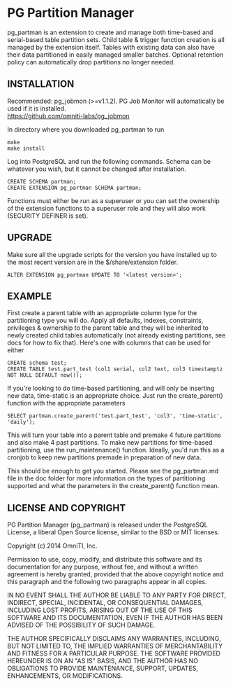 PG Partition Manager
====================

pg_partman is an extension to create and manage both time-based and serial-based table partition sets. Child table & trigger function creation is all managed by the extension itself. Tables with existing data can also have their data partitioned in easily managed smaller batches. Optional retention policy can automatically drop partitions no longer needed.

INSTALLATION
------------
Recommended: pg_jobmon (>=v1.1.2). PG Job Monitor will automatically be used if it is installed.  
https://github.com/omniti-labs/pg_jobmon

In directory where you downloaded pg_partman to run

    make
    make install

Log into PostgreSQL and run the following commands. Schema can be whatever you wish, but it cannot be changed after installation.

    CREATE SCHEMA partman;
    CREATE EXTENSION pg_partman SCHEMA partman;

Functions must either be run as a superuser or you can set the ownership of the extension functions to a superuser role and they will also work (SECURITY DEFINER is set).

UPGRADE
-------

Make sure all the upgrade scripts for the version you have installed up to the most recent version are in the $/share/extension folder. 

    ALTER EXTENSION pg_partman UPDATE TO '<latest version>';

EXAMPLE
-------

First create a parent table with an appropriate column type for the partitioning type you will do. Apply all defaults, indexes, constraints, privileges & ownership to the parent table and they will be inherited to newly created child tables automatically (not already existing partitions, see docs for how to fix that). Here's one with columns that can be used for either

    CREATE schema test;
    CREATE TABLE test.part_test (col1 serial, col2 text, col3 timestamptz NOT NULL DEFAULT now());

If you're looking to do time-based partitioning, and will only be inserting new data, time-static is an appropriate choice. Just run the create_parent() function with the appropriate parameters

    SELECT partman.create_parent('test.part_test', 'col3', 'time-static', 'daily');

This will turn your table into a parent table and premake 4 future partitions and also make 4 past partitions. To make new partitions for time-based partitioning, use the run_maintenance() function. Ideally, you'd run this as a cronjob to keep new partitions premade in preparation of new data.

This should be enough to get you started. Please see the pg_partman.md file in the doc folder for more information on the types of partitioning supported and what the parameters in the create_parent() function mean. 

LICENSE AND COPYRIGHT
---------------------

PG Partition Manager (pg_partman) is released under the PostgreSQL License, a liberal Open Source license, similar to the BSD or MIT licenses.

Copyright (c) 2014 OmniTI, Inc.

Permission to use, copy, modify, and distribute this software and its documentation for any purpose, without fee, and without a written agreement is hereby granted, provided that the above copyright notice and this paragraph and the following two paragraphs appear in all copies.

IN NO EVENT SHALL THE AUTHOR BE LIABLE TO ANY PARTY FOR DIRECT, INDIRECT, SPECIAL, INCIDENTAL, OR CONSEQUENTIAL DAMAGES, INCLUDING LOST PROFITS, ARISING OUT OF THE USE OF THIS SOFTWARE AND ITS DOCUMENTATION, EVEN IF THE AUTHOR HAS BEEN ADVISED OF THE POSSIBILITY OF SUCH DAMAGE.

THE AUTHOR SPECIFICALLY DISCLAIMS ANY WARRANTIES, INCLUDING, BUT NOT LIMITED TO, THE IMPLIED WARRANTIES OF MERCHANTABILITY AND FITNESS FOR A PARTICULAR PURPOSE. THE SOFTWARE PROVIDED HEREUNDER IS ON AN "AS IS" BASIS, AND THE AUTHOR HAS NO OBLIGATIONS TO PROVIDE MAINTENANCE, SUPPORT, UPDATES, ENHANCEMENTS, OR MODIFICATIONS.
